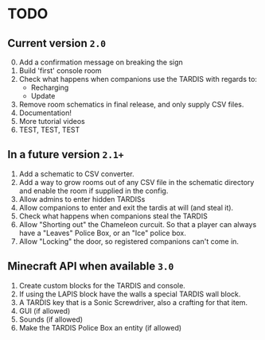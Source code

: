 # TODO
## Current version `2.0`
0. Add a confirmation message on breaking the sign
1. Build 'first' console room
2. Check what happens when companions use the TARDIS with regards to:
   - Recharging
   - Update
3. Remove room schematics in final release, and only supply CSV files.
4. Documentation!
5. More tutorial videos
6. TEST, TEST, TEST

## In a future version `2.1+`
1. Add a schematic to CSV converter.
2. Add a way to grow rooms out of any CSV file in the schematic directory and enable the room if supplied in the config.
3. Allow admins to enter hidden TARDISs
4. Allow companions to enter and exit the tardis at will (and steal it).
5. Check what happens when companions steal the TARDIS
6. Allow "Shorting out" the Chameleon curcuit. So that a player can always have a "Leaves" Police Box, or an "Ice" police box.
7. Allow "Locking" the door, so registered companions can't come in.

## Minecraft API when available `3.0`
1. Create custom blocks for the TARDIS and console.
2. If using the LAPIS block have the walls a special TARDIS wall block.
3. A TARDIS key that is a Sonic Screwdriver, also a crafting for that item.
4. GUI (if allowed)
5. Sounds (if allowed)
6. Make the TARDIS Police Box an entity (if allowed)
